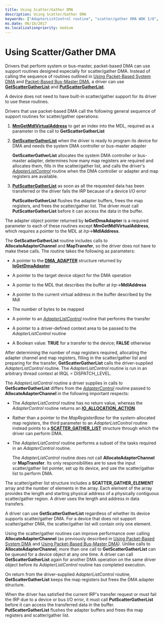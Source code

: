 ```yaml
---
title: Using Scatter/Gather DMA
description: Using Scatter/Gather DMA
keywords: ["AdapterListControl routine", "scatter/gather DMA WDK I/O", "PutScatterGatherList", "GetScatterGatherList", "DMA transfers WDK kernel , scatter/gather DMA"]
ms.date: 06/16/2017
ms.localizationpriority: medium
---
```


# Using Scatter/Gather DMA





Drivers that perform system or bus-master, packet-based DMA can use support routines designed especially for scatter/gather DMA. Instead of calling the sequence of routines outlined in [Using Packet-Based System DMA](using-packet-based-system-dma.md) and [Packet-Based Bus-Master DMA](using-packet-based-bus-master-dma.md), a driver can use [**GetScatterGatherList**](/windows-hardware/drivers/ddi/wdm/nc-wdm-pget_scatter_gather_list) and [**PutScatterGatherList**](/windows-hardware/drivers/ddi/wdm/nc-wdm-pput_scatter_gather_list).

A device does not need to have built-in scatter/gather support for its driver to use these routines.

Drivers that use packet-based DMA call the following general sequence of support routines for scatter/gather operations:

1.  [**MmGetMdlVirtualAddress**](./mm-bad-pointer.md) to get an index into the MDL, required as a parameter in the call to **GetScatterGatherList**

2.  [**GetScatterGatherList**](/windows-hardware/drivers/ddi/wdm/nc-wdm-pget_scatter_gather_list) when the driver is ready to program its device for DMA and needs the system DMA controller or bus-master adapter

    **GetScatterGatherList** allocates the system DMA controller or bus-master adapter, determines how many map registers are required and allocates them, fills in the scatter/gather list, and calls the driver's [*AdapterListControl*](/windows-hardware/drivers/ddi/wdm/nc-wdm-driver_list_control) routine when the DMA controller or adapter and map registers are available.

3.  [**PutScatterGatherList**](/windows-hardware/drivers/ddi/wdm/nc-wdm-pput_scatter_gather_list) as soon as all the requested data has been transferred or the driver fails the IRP because of a device I/O error

    **PutScatterGatherList** flushes the adapter buffers, frees the map registers, and frees the scatter/gather list. The driver must call **PutScatterGatherList** before it can access the data in the buffer.

The adapter object pointer returned by **IoGetDmaAdapter** is a required parameter to each of these routines except **MmGetMdlVirtualAddress**, which requires a pointer to the MDL at *Irp*-&gt;**MdlAddress**.

The **GetScatterGatherList** routine includes calls to **AllocateAdapterChannel** and **MapTransfer**, so the driver does not have to make these calls. The routine takes the following as parameters:

-   A pointer to the [**DMA\_ADAPTER**](/windows-hardware/drivers/ddi/wdm/ns-wdm-_dma_adapter) structure returned by [**IoGetDmaAdapter**](/windows-hardware/drivers/ddi/wdm/nf-wdm-iogetdmaadapter)

-   A pointer to the target device object for the DMA operation

-   A pointer to the MDL that describes the buffer at *Irp*-&gt;**MdlAddress**

-   A pointer to the current virtual address in the buffer described by the Mdl

-   The number of bytes to be mapped

-   A pointer to an [*AdapterListControl*](/windows-hardware/drivers/ddi/wdm/nc-wdm-driver_list_control) routine that performs the transfer

-   A pointer to a driver-defined context area to be passed to the *AdapterListControl* routine

-   A Boolean value: **TRUE** for a transfer to the device; **FALSE** otherwise

After determining the number of map registers required, allocating the adapter channel and map registers, filling in the scatter/gather list and preparing for the transfer, **GetScatterGatherList** calls the driver-supplied *AdapterListControl* routine. The *AdapterListControl* routine is run in an arbitrary thread context at IRQL = DISPATCH\_LEVEL.

The *AdapterListControl* routine a driver supplies in calls to **GetScatterGatherList** differs from the [*AdapterControl*](/windows-hardware/drivers/ddi/wdm/nc-wdm-driver_control) routine passed to **AllocateAdapterChannel** in the following important respects:

-   The *AdapterListControl* routine has no return value, whereas the *AdapterControl* routine returns an [**IO\_ALLOCATION\_ACTION**](/windows-hardware/drivers/ddi/wdm/ne-wdm-_io_allocation_action).

-   Rather than a pointer to the *MapRegisterBase* for the system-allocated map registers, the third parameter to an *AdapterListControl* routine instead points to a [**SCATTER\_GATHER\_LIST**](/windows-hardware/drivers/ddi/wdm/ns-wdm-_scatter_gather_list) structure through which the driver can perform DMA.

-   The *AdapterListControl* routine performs a subset of the tasks required in an *AdapterControl* routine.

    The *AdapterListControl* routine does not call **AllocateAdapterChannel** or **MapTransfer**. Its only responsibilities are to save the input scatter/gather list pointer, set up its device, and use the scatter/gather list to perform DMA.

The scatter/gather list structure includes a **SCATTER\_GATHER\_ELEMENT** array and the number of elements in the array. Each element of the array provides the length and starting physical address of a physically contiguous scatter/gather region. A driver uses the length and address in data transfers.

A driver can use **GetScatterGatherList** regardless of whether its device supports scatter/gather DMA. For a device that does not support scatter/gather DMA, the scatter/gather list will contain only one element.

Using the scatter/gather routines can improve performance over calling **AllocateAdapterChannel** (as previously described in [Using Packet-Based System DMA](using-packet-based-system-dma.md) and [Using Packet-Based Bus-Master DMA](using-packet-based-bus-master-dma.md)). Unlike calls to **AllocateAdapterChannel**, more than one call to **GetScatterGatherList** can be queued for a device object at any one time. A driver can call **GetScatterGatherList** again for another DMA operation on the same driver object before its *AdapterListControl* routine has completed execution.

On return from the driver-supplied *AdapterListControl* routine, **GetScatterGatherList** keeps the map registers but frees the DMA adapter structure.

When the driver has satisfied the current IRP's transfer request or must fail the IRP due to a device or bus I/O error, it must call **PutScatterGatherList** before it can access the transferred data in the buffer. **PutScatterGatherList** flushes the adapter buffers and frees the map registers and scatter/gather list.

 

